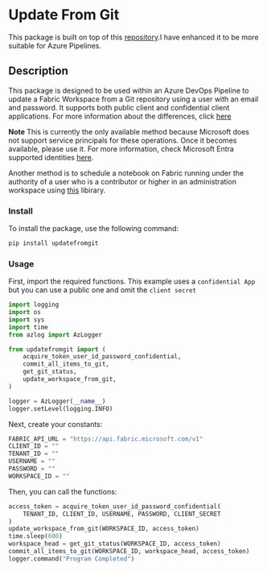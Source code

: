 # Update From Git 

This package is built on top of this [repository](https://github.com/PowerBiDevCamp/FabConWorkshopSweden).I have enhanced it to be more suitable for Azure Pipelines.

## Description

This package is designed to be used within an Azure DevOps Pipeline to update a Fabric Workspace from a Git repository using a user with an email and password. It supports both public client and confidential client applications. For more information about the differences, click [here](https://learn.microsoft.com/en-us/entra/msal/msal-client-applications)

**Note** This is currently the only available method because Microsoft does not support service principals for these operations. Once it becomes available, please use it. For more information, check Microsoft Entra supported identities [here](https://learn.microsoft.com/en-us/rest/api/fabric/core/git/update-from-git).

Another method is to schedule a notebook on Fabric running under the authority of a user who is a contributor or higher in an administration workspace using [this](https://semantic-link-labs.readthedocs.io/en/stable/sempy_labs.html#sempy_labs.update_from_git) libirary.

### Install

To install the package, use the following command:

```python
pip install updatefromgit
```

### Usage

First, import the required functions. This example uses a `confidential App` but you can use a public one and omit the `client secret`

```python
import logging
import os
import sys
import time
from azlog import AzLogger

from updatefromgit import (
    acquire_token_user_id_password_confidential,
    commit_all_items_to_git,
    get_git_status,
    update_workspace_from_git,
)

logger = AzLogger(__name__)
logger.setLevel(logging.INFO)

```

Next, create your constants:

```python
FABRIC_API_URL = "https://api.fabric.microsoft.com/v1"
CLIENT_ID = ""
TENANT_ID = ""
USERNAME = ""
PASSWORD = ""
WORKSPACE_ID = ""

```

Then, you can call the functions:

```python
access_token = acquire_token_user_id_password_confidential(
    TENANT_ID, CLIENT_ID, USERNAME, PASSWORD, CLIENT_SECRET
)
update_workspace_from_git(WORKSPACE_ID, access_token)
time.sleep(600)
workspace_head = get_git_status(WORKSPACE_ID, access_token)
commit_all_items_to_git(WORKSPACE_ID, workspace_head, access_token)
logger.command("Program Completed")

```
